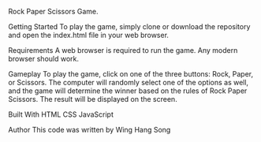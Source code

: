 Rock Paper Scissors Game.

Getting Started
To play the game, simply clone or download the repository and open the index.html file in your web browser.

Requirements
A web browser is required to run the game. Any modern browser should work.

Gameplay
To play the game, click on one of the three buttons: Rock, Paper, or Scissors. The computer will randomly select one of the options as well, and the game will determine the winner based on the rules of Rock Paper Scissors. The result will be displayed on the screen.


Built With
HTML
CSS
JavaScript

Author
This code was written by Wing Hang Song







